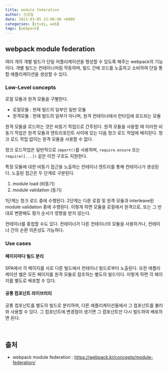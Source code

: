 ```yaml
---
title: module federation
author: 신성일
date: 2023-03-05 23:00:00 +0900
categories: [study, web]
tags: [webpack]
---
```


## webpack module federation

여러 개의 개별 빌드가 단일 어플리케이션을 형성할 수 있도록 해주는 webpack의 기능이다. 개별 빌드는 컨테이너처럼 작동하며, 빌드 간에 코드를 노출하고 소비하여 단일 통합 애플리케이션을 생성할 수 있다.

### Low-Level concepts

로컬 모듈과 원격 모듈을 구별한다.

- 로컬모듈 : 현재 빌드의 일부인 일반 모듈
- 원격모듈 : 현재 빌드의 일부가 아니며, 원격 컨테이너에서 런타임에 로드되는 모듈

원격 모듈을 로드하는 것은 비동기 작업으로 간주된다. 원격 모듈을 사용할 때 이러한 비동기 작업은 원격 모듈과 엔트리포인트 사이에 있는 다음 청크 로드 작업에 배치된다. 청크 로드 작업 없이는 원격 모듈을 사용할 수 없다.

청크 로드작업은 일반적으로 `import()`를 사용하며, `require.ensure` 또는 `require([...])` 같은 이전 구조도 지원한다. 

특정 모듈에 대한 비동기 접근을 노출하는 컨테이너 엔트리를 통해 컨테이너가 생성된다. 노출된 접근은 두 단계로 구분된다.

1. module load (비동기)
2. module validation (동기)

1단계는 청크 로드 중에 수행된다. 2단계는 다른 로컬 및 원격 모듈과 interleave된 module validation 중에 수행된다. 이렇게 하면 모듈을 로컬에서 원격으로, 또는 그 반대로 변환해도 평가 순서가 영향을 받지 않는다.

컨테이너를 중첩할 수도 있다. 컨테이너가 다른 컨테이너의 모듈을 사용하거나, 컨테이너 간의 순환 의존성도 가능하다.

### Use cases

#### 페이지마다 빌드 분리

SPA에서 각 페이지를 서로 다른 빌드에서 컨테이너 빌드로부터 노출된다. 또한 애플리케이션 쉘은 모든 페이지를 원격 모듈로 참조하는 별도의 빌드이다. 이렇게 하면 각 페이지를 별도로 배포할 수 있다.

#### 공통 컴포넌트 라이브러리

공통 컴포넌트를 별도의 빌드로 분리하여, 다른 애플리케이션들에서 그 컴포넌트를 불러와 사용할 수 있다. 그 컴포넌트에 변경점이 생기면 그 컴포넌트만 다시 빌드하여 배포하면 된다.

<br/>

## 출처

- webpack module federation : https://webpack.kr/concepts/module-federation/
